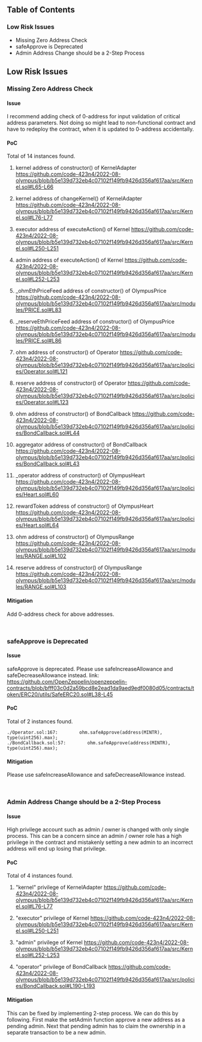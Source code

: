 ## Table of Contents
### Low Risk Issues
- Missing Zero Address Check 
- safeApprove is Deprecated
- Admin Address Change should be a 2-Step Process
&ensp;
## Low Risk Issues
### Missing Zero Address Check 

#### Issue
I recommend adding check of 0-address for input validation of critical address parameters.
Not doing so might lead to non-functional contract and have to redeploy the contract, when it is updated to 0-address accidentally.

#### PoC
Total of 14 instances found.

1. kernel address of constructor() of KernelAdapter
https://github.com/code-423n4/2022-08-olympus/blob/b5e139d732eb4c07102f149fb9426d356af617aa/src/Kernel.sol#L65-L66

2. kernel address of changeKernel() of KernelAdapter
https://github.com/code-423n4/2022-08-olympus/blob/b5e139d732eb4c07102f149fb9426d356af617aa/src/Kernel.sol#L76-L77

3. executor address of executeAction() of Kernel
https://github.com/code-423n4/2022-08-olympus/blob/b5e139d732eb4c07102f149fb9426d356af617aa/src/Kernel.sol#L250-L251

4. admin address of executeAction() of Kernel
https://github.com/code-423n4/2022-08-olympus/blob/b5e139d732eb4c07102f149fb9426d356af617aa/src/Kernel.sol#L252-L253
    
5. _ohmEthPriceFeed address of constructor() of OlympusPrice
https://github.com/code-423n4/2022-08-olympus/blob/b5e139d732eb4c07102f149fb9426d356af617aa/src/modules/PRICE.sol#L83

6. _reserveEthPriceFeed address of constructor() of OlympusPrice
https://github.com/code-423n4/2022-08-olympus/blob/b5e139d732eb4c07102f149fb9426d356af617aa/src/modules/PRICE.sol#L86

7. ohm address of constructor() of Operator
https://github.com/code-423n4/2022-08-olympus/blob/b5e139d732eb4c07102f149fb9426d356af617aa/src/policies/Operator.sol#L121

8. reserve address of constructor() of Operator
https://github.com/code-423n4/2022-08-olympus/blob/b5e139d732eb4c07102f149fb9426d356af617aa/src/policies/Operator.sol#L123

9. ohm address of constructor() of BondCallback
https://github.com/code-423n4/2022-08-olympus/blob/b5e139d732eb4c07102f149fb9426d356af617aa/src/policies/BondCallback.sol#L44

10. aggregator address of constructor() of BondCallback
https://github.com/code-423n4/2022-08-olympus/blob/b5e139d732eb4c07102f149fb9426d356af617aa/src/policies/BondCallback.sol#L43

11. _operator address of constructor() of OlympusHeart
https://github.com/code-423n4/2022-08-olympus/blob/b5e139d732eb4c07102f149fb9426d356af617aa/src/policies/Heart.sol#L60

12. rewardToken address of constructor() of OlympusHeart
https://github.com/code-423n4/2022-08-olympus/blob/b5e139d732eb4c07102f149fb9426d356af617aa/src/policies/Heart.sol#L64

13. ohm address of constructor() of OlympusRange
https://github.com/code-423n4/2022-08-olympus/blob/b5e139d732eb4c07102f149fb9426d356af617aa/src/modules/RANGE.sol#L102

14. reserve address of constructor() of OlympusRange
https://github.com/code-423n4/2022-08-olympus/blob/b5e139d732eb4c07102f149fb9426d356af617aa/src/modules/RANGE.sol#L103

#### Mitigation
Add 0-address check for above addresses.

&ensp;
### safeApprove is Deprecated

#### Issue
safeApprove is deprecated.
Please use safeIncreaseAllowance and safeDecreaseAllowance instead.
link: https://github.com/OpenZeppelin/openzeppelin-contracts/blob/bfff03c0d2a59bcd8e2ead1da9aed9edf0080d05/contracts/token/ERC20/utils/SafeERC20.sol#L38-L45

#### PoC
Total of 2 instances found.
```
./Operator.sol:167:        ohm.safeApprove(address(MINTR), type(uint256).max);
./BondCallback.sol:57:        ohm.safeApprove(address(MINTR), type(uint256).max);
```

#### Mitigation
Please use safeIncreaseAllowance and safeDecreaseAllowance instead.

&ensp;
### Admin Address Change should be a 2-Step Process 

#### Issue
High privilege account such as admin / owner is changed with only single process.
This can be a concern since an admin / owner role has a high privilege in the contract and
mistakenly setting a new admin to an incorrect address will end up losing that privilege.

#### PoC
Total of 4 instances found.

1. "kernel" privilege of KernelAdapter 
https://github.com/code-423n4/2022-08-olympus/blob/b5e139d732eb4c07102f149fb9426d356af617aa/src/Kernel.sol#L76-L77

2. "executor" privilege of Kernel
https://github.com/code-423n4/2022-08-olympus/blob/b5e139d732eb4c07102f149fb9426d356af617aa/src/Kernel.sol#L250-L251

3. "admin" privilege of Kernel
https://github.com/code-423n4/2022-08-olympus/blob/b5e139d732eb4c07102f149fb9426d356af617aa/src/Kernel.sol#L252-L253

4. "operator" privilege of BondCallback
https://github.com/code-423n4/2022-08-olympus/blob/b5e139d732eb4c07102f149fb9426d356af617aa/src/policies/BondCallback.sol#L190-L193

#### Mitigation
This can be fixed by implementing 2-step process. We can do this by following. 
First make the setAdmin function approve a new address as a pending admin.
Next that pending admin has to claim the ownership in a separate transaction to be a new admin.

&ensp;